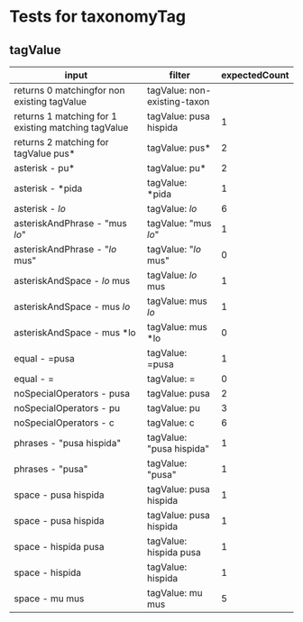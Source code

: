 # Tests for taxonomyTag

## tagValue

| input                                               | filter                       | expectedCount |
| --------------------------------------------------- | ---------------------------- | ------------- |
| returns 0 matchingfor non existing tagValue         | tagValue: non-existing-taxon |               |
| returns 1 matching for 1 existing matching tagValue | tagValue: pusa hispida       | 1             |
| returns 2 matching for tagValue pus*                | tagValue: pus*               | 2             |
| asterisk - pu*                                      | tagValue: pu*                | 2             |
| asterisk - *pida                                    | tagValue: *pida              | 1             |
| asterisk - *lo*                                     | tagValue: *lo*               | 6             |
| asteriskAndPhrase - "mus *lo*"                      | tagValue: "mus *lo*"         | 1             |
| asteriskAndPhrase - "*lo* mus"                      | tagValue: "*lo* mus"         | 0             |
| asteriskAndSpace - *lo* mus                         | tagValue: *lo* mus           | 1             |
| asteriskAndSpace - mus *lo*                         | tagValue: mus *lo*           | 1             |
| asteriskAndSpace - mus *lo                          | tagValue: mus *lo            | 0             |
| equal - =pusa                                       | tagValue: =pusa              | 1             |
| equal - =                                           | tagValue: =                  | 0             |
| noSpecialOperators - pusa                           | tagValue: pusa               | 2             |
| noSpecialOperators - pu                             | tagValue: pu                 | 3             |
| noSpecialOperators - c                              | tagValue: c                  | 6             |
| phrases - "pusa hispida"                            | tagValue: "pusa hispida"     | 1             |
| phrases - "pusa"                                    | tagValue: "pusa"             | 1             |
| space - pusa hispida                                | tagValue: pusa hispida       | 1             |
| space - pusa  hispida                               | tagValue: pusa  hispida      | 1             |
| space - hispida pusa                                | tagValue: hispida pusa       | 1             |
| space - hispida                                     | tagValue: hispida            | 1             |
| space - mu mus                                      | tagValue: mu mus             | 5             |